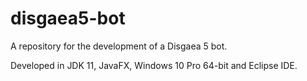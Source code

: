 # disgaea5-bot
A repository for the development of a Disgaea 5 bot.

Developed in JDK 11, JavaFX, Windows 10 Pro 64-bit and Eclipse IDE.
